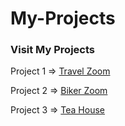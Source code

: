 # My-Projects    
### Visit My Projects 
<p>Project 1 =>    <a href="https://fantastic-biscotti-0909b4.netlify.app">Travel Zoom </a> </p>
<p>Project 2 =>    <a href="https://poetic-strudel-88a584.netlify.app">Biker Zoom </a> </p>
<p>Project 3 =>    <a href="https://chipper-tanuki-812105.netlify.app">Tea House </a> </p>
